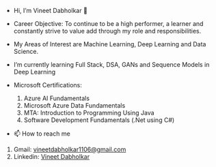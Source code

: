 - Hi, I’m Vineet Dabholkar 👋
- Career Objective: To continue to be a high performer, a learner and constantly strive to value add through my role and responsibilities.
- My Areas of Interest are Machine Learning, Deep Learning and Data Science.
- I’m currently learning Full Stack, DSA, GANs and Sequence Models in Deep Learning
- Microsoft Certifications:
  1. Azure AI Fundamentals 
  2. Microsoft Azure Data Fundamentals
  3. MTA: Introduction to Programming Using Java
  4. Software Development Fundamentals (.Net using C#)
 
- 📫 How to reach me
1. Gmail: vineetdabholkar1106@gmail.com
2. Linkedin: <a href="https://www.linkedin.com/in/vineet-dabholkar-293a4a1a4/"> Vineet Dabholkar </a>


<!---
VineetDabholkar2002/VineetDabholkar2002 is a ✨ special ✨ repository because its `README.md` (this file) appears on your GitHub profile.
You can click the Preview link to take a look at your changes.
--->
